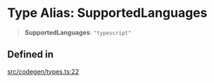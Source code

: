 # Type Alias: SupportedLanguages

> **SupportedLanguages**: `"typescript"`

## Defined in

[src/codegen/types.ts:22](https://github.com/the-codegen-project/cli/blob/fb2e06aa486fbabbf4d0491440fd86ae2bc7f2f8/src/codegen/types.ts#L22)
